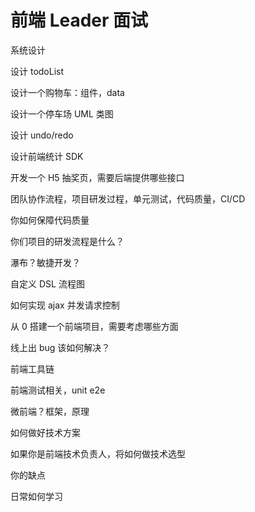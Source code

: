 # 前端 Leader 面试

系统设计

设计 todoList

设计一个购物车：组件，data

设计一个停车场 UML 类图

设计 undo/redo

设计前端统计 SDK

开发一个 H5 抽奖页，需要后端提供哪些接口

团队协作流程，项目研发过程，单元测试，代码质量，CI/CD

你如何保障代码质量

你们项目的研发流程是什么？

瀑布？敏捷开发？

自定义 DSL 流程图

如何实现 ajax 并发请求控制

从 0 搭建一个前端项目，需要考虑哪些方面

线上出 bug 该如何解决？

前端工具链

前端测试相关，unit e2e

微前端？框架，原理

如何做好技术方案

如果你是前端技术负责人，将如何做技术选型

你的缺点

日常如何学习
